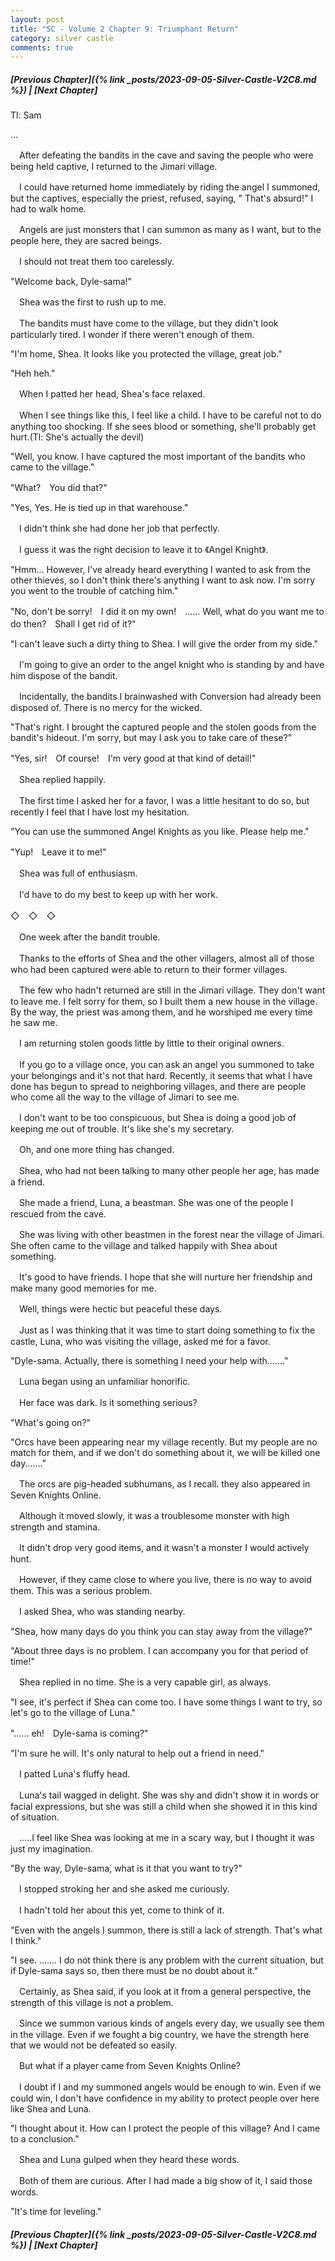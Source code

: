 ```yaml
---
layout: post
title: "SC - Volume 2 Chapter 9: Triumphant Return"
category: silver castle
comments: true
---
```


##### [Previous Chapter]({% link _posts/2023-09-05-Silver-Castle-V2C8.md %}) \| [Next Chapter]



Tl: Sam

…


　After defeating the bandits in the cave and saving the people who were being held captive, I returned to the Jimari village.

　I could have returned home immediately by riding the angel I summoned, but the captives, especially the priest, refused, saying, " That's absurd!" I had to walk home.


　Angels are just monsters that I can summon as many as I want, but to the people here, they are sacred beings.

　I should not treat them too carelessly.


"Welcome back, Dyle-sama!"
<!--more-->


　Shea was the first to rush up to me.

　The bandits must have come to the village, but they didn't look particularly tired. I wonder if there weren't enough of them.


"I'm home, Shea. It looks like you protected the village, great job."

"Heh heh."


　When I patted her head, Shea's face relaxed.

　When I see things like this, I feel like a child. I have to be careful not to do anything too shocking. If she sees blood or something, she'll probably get hurt.(Tl: She's actually the devil)


"Well, you know. I have captured the most important of the bandits who came to the village."

"What?　You did that?"

"Yes, Yes. He is tied up in that warehouse."


　I didn't think she had done her job that perfectly.

　I guess it was the right decision to leave it to 《Angel Knight》.


"Hmm... However, I've already heard everything I wanted to ask from the other thieves, so I don't think there's anything I want to ask now. I'm sorry you went to the trouble of catching him."

"No, don't be sorry!　I did it on my own!　...... Well, what do you want me to do then?　Shall I get rid of it?" 

"I can't leave such a dirty thing to Shea. I will give the order from my side."


　I'm going to give an order to the angel knight who is standing by and have him dispose of the bandit.

　Incidentally, the bandits I brainwashed with Conversion had already been disposed of. There is no mercy for the wicked.


"That's right. I brought the captured people and the stolen goods from the bandit's hideout. I'm sorry, but may I ask you to take care of these?"

"Yes, sir!　Of course!　I'm very good at that kind of detail!"


　Shea replied happily.

　The first time I asked her for a favor, I was a little hesitant to do so, but recently I feel that I have lost my hesitation. 


"You can use the summoned Angel Knights as you like. Please help me."

"Yup!　Leave it to me!"


　Shea was full of enthusiasm.

　I'd have to do my best to keep up with her work.



◇　◇　◇ 



　One week after the bandit trouble.

　Thanks to the efforts of Shea and the other villagers, almost all of those who had been captured were able to return to their former villages.

　The few who hadn't returned are still in the Jimari village. They don't want to leave me. I felt sorry for them, so I built them a new house in the village. By the way, the priest was among them, and he worshiped me every time he saw me.


　I am returning stolen goods little by little to their original owners.

　If you go to a village once, you can ask an angel you summoned to take your belongings and it's not that hard. Recently, it seems that what I have done has begun to spread to neighboring villages, and there are people who come all the way to the village of Jimari to see me.


　I don't want to be too conspicuous, but Shea is doing a good job of keeping me out of trouble. It's like she's my secretary.


　Oh, and one more thing has changed.

　Shea, who had not been talking to many other people her age, has made a friend.


　She made a friend, Luna, a beastman. She was one of the people I rescued from the cave.

　She was living with other beastmen in the forest near the village of Jimari. She often came to the village and talked happily with Shea about something.

　It's good to have friends. I hope that she will nurture her friendship and make many good memories for me.


　Well, things were hectic but peaceful these days.

　Just as I was thinking that it was time to start doing something to fix the castle, Luna, who was visiting the village, asked me for a favor.


"Dyle-sama. Actually, there is something I need your help with......."


　Luna began using an unfamiliar honorific.

　Her face was dark. Is it something serious?


"What's going on?"

"Orcs have been appearing near my village recently. But my people are no match for them, and if we don't do something about it, we will be killed one day......."


　The orcs are pig-headed subhumans, as I recall. they also appeared in Seven Knights Online.

　Although it moved slowly, it was a troublesome monster with high strength and stamina.

　It didn't drop very good items, and it wasn't a monster I would actively hunt.


　However, if they came close to where you live, there is no way to avoid them. This was a serious problem.

　I asked Shea, who was standing nearby.


"Shea, how many days do you think you can stay away from the village?"

"About three days is no problem. I can accompany you for that period of time!"


　Shea replied in no time. She is a very capable girl, as always.


"I see, it's perfect if Shea can come too. I have some things I want to try, so let's go to the village of Luna."

"...... eh!　Dyle-sama is coming?"

"I'm sure he will. It's only natural to help out a friend in need."


　I patted Luna's fluffy head.

　Luna's tail wagged in delight. She was shy and didn't show it in words or facial expressions, but she was still a child when she showed it in this kind of situation.

　.....I feel like Shea was looking at me in a scary way, but I thought it was just my imagination.


"By the way, Dyle-sama, what is it that you want to try?"


　I stopped stroking her and she asked me curiously.

　I hadn't told her about this yet, come to think of it.


"Even with the angels I summon, there is still a lack of strength. That's what I think."

"I see. ....... I do not think there is any problem with the current situation, but if Dyle-sama says so, then there must be no doubt about it."


　Certainly, as Shea said, if you look at it from a general perspective, the strength of this village is not a problem.

　Since we summon various kinds of angels every day, we usually see them in the village. Even if we fought a big country, we have the strength here that we would not be defeated so easily.


　But what if a player came from Seven Knights Online?

　I doubt if I and my summoned angels would be enough to win. Even if we could win, I don't have confidence in my ability to protect people over here like Shea and Luna.


"I thought about it. How can I protect the people of this village? And I came to a conclusion."


　Shea and Luna gulped when they heard these words.

　Both of them are curious. After I had made a big show of it, I said those words.

 
"It's time for leveling."



##### [Previous Chapter]({% link _posts/2023-09-05-Silver-Castle-V2C8.md %}) \| [Next Chapter]
